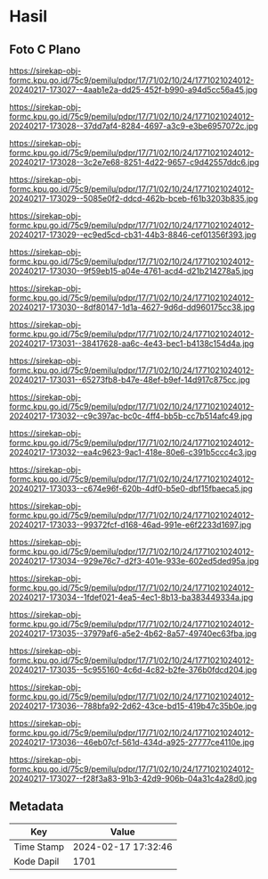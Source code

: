 # Hasil

## Foto C Plano

https://sirekap-obj-formc.kpu.go.id/75c9/pemilu/pdpr/17/71/02/10/24/1771021024012-20240217-173027--4aab1e2a-dd25-452f-b990-a94d5cc56a45.jpg

https://sirekap-obj-formc.kpu.go.id/75c9/pemilu/pdpr/17/71/02/10/24/1771021024012-20240217-173028--37dd7af4-8284-4697-a3c9-e3be6957072c.jpg

https://sirekap-obj-formc.kpu.go.id/75c9/pemilu/pdpr/17/71/02/10/24/1771021024012-20240217-173028--3c2e7e68-8251-4d22-9657-c9d42557ddc6.jpg

https://sirekap-obj-formc.kpu.go.id/75c9/pemilu/pdpr/17/71/02/10/24/1771021024012-20240217-173029--5085e0f2-ddcd-462b-bceb-f61b3203b835.jpg

https://sirekap-obj-formc.kpu.go.id/75c9/pemilu/pdpr/17/71/02/10/24/1771021024012-20240217-173029--ec9ed5cd-cb31-44b3-8846-cef01356f393.jpg

https://sirekap-obj-formc.kpu.go.id/75c9/pemilu/pdpr/17/71/02/10/24/1771021024012-20240217-173030--9f59eb15-a04e-4761-acd4-d21b214278a5.jpg

https://sirekap-obj-formc.kpu.go.id/75c9/pemilu/pdpr/17/71/02/10/24/1771021024012-20240217-173030--8df80147-1d1a-4627-9d6d-dd960175cc38.jpg

https://sirekap-obj-formc.kpu.go.id/75c9/pemilu/pdpr/17/71/02/10/24/1771021024012-20240217-173031--38417628-aa6c-4e43-bec1-b4138c154d4a.jpg

https://sirekap-obj-formc.kpu.go.id/75c9/pemilu/pdpr/17/71/02/10/24/1771021024012-20240217-173031--65273fb8-b47e-48ef-b9ef-14d917c875cc.jpg

https://sirekap-obj-formc.kpu.go.id/75c9/pemilu/pdpr/17/71/02/10/24/1771021024012-20240217-173032--c9c397ac-bc0c-4ff4-bb5b-cc7b514afc49.jpg

https://sirekap-obj-formc.kpu.go.id/75c9/pemilu/pdpr/17/71/02/10/24/1771021024012-20240217-173032--ea4c9623-9ac1-418e-80e6-c391b5ccc4c3.jpg

https://sirekap-obj-formc.kpu.go.id/75c9/pemilu/pdpr/17/71/02/10/24/1771021024012-20240217-173033--c674e96f-620b-4df0-b5e0-dbf15fbaeca5.jpg

https://sirekap-obj-formc.kpu.go.id/75c9/pemilu/pdpr/17/71/02/10/24/1771021024012-20240217-173033--99372fcf-d168-46ad-991e-e6f2233d1697.jpg

https://sirekap-obj-formc.kpu.go.id/75c9/pemilu/pdpr/17/71/02/10/24/1771021024012-20240217-173034--929e76c7-d2f3-401e-933e-602ed5ded95a.jpg

https://sirekap-obj-formc.kpu.go.id/75c9/pemilu/pdpr/17/71/02/10/24/1771021024012-20240217-173034--1fdef021-4ea5-4ec1-8b13-ba383449334a.jpg

https://sirekap-obj-formc.kpu.go.id/75c9/pemilu/pdpr/17/71/02/10/24/1771021024012-20240217-173035--37979af6-a5e2-4b62-8a57-49740ec63fba.jpg

https://sirekap-obj-formc.kpu.go.id/75c9/pemilu/pdpr/17/71/02/10/24/1771021024012-20240217-173035--5c955160-4c6d-4c82-b2fe-376b0fdcd204.jpg

https://sirekap-obj-formc.kpu.go.id/75c9/pemilu/pdpr/17/71/02/10/24/1771021024012-20240217-173036--788bfa92-2d62-43ce-bd15-419b47c35b0e.jpg

https://sirekap-obj-formc.kpu.go.id/75c9/pemilu/pdpr/17/71/02/10/24/1771021024012-20240217-173036--46eb07cf-561d-434d-a925-27777ce4110e.jpg

https://sirekap-obj-formc.kpu.go.id/75c9/pemilu/pdpr/17/71/02/10/24/1771021024012-20240217-173027--f28f3a83-91b3-42d9-906b-04a31c4a28d0.jpg


## Metadata

| Key        | Value               |
| ---------- | ------------------- |
| Time Stamp | 2024-02-17 17:32:46 |
| Kode Dapil | 1701                |



